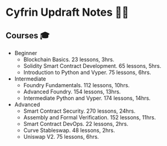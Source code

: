 # Cyfrin Updraft Notes 🐸🐍

## Courses 🎓

- Beginner
  - Blockchain Basics. 23 lessons, 3hrs.
  - Solidity Smart Contract Development. 65 lessons, 5hrs.
  - Introduction to Python and Vyper. 75 lessons, 6hrs.
- Intermediate
  - Foundry Fundamentals. 112 lessons, 10hrs.
  - Advanced Foundry. 154 lessons, 13hrs.
  - Intermediate Python and Vyper. 174 lessons, 14hrs.
- Advanced
  - Smart Contract Security. 270 lessons, 24hrs.
  - Assembly and Formal Verification. 152 lessons, 11hrs.
  - Smart Contract DevOps. 22 lessons, 2hrs.
  - Curve Stableswap. 48 lessons, 2hrs.
  - Uniswap V2. 75 lessons, 6hrs.

